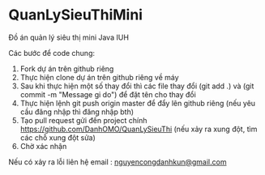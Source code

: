 # QuanLySieuThiMini
Đồ án quản lý siêu thị mini Java IUH

Các bước để code chung:
1. Fork dự án trên github riêng
2. Thực hiện clone dự án trên github riêng về máy
3. Sau khi thực hiện một số thay đổi thì các file thay đổi (git add .) và (git commit -m "Message gi do") để đặt tên cho thay đổi
4. Thực hiện lệnh git push origin master để đẩy lên github riêng (nếu yêu cầu đăng nhập thì đăng nhập bth)
5. Tạo pull request gửi đến project chính https://github.com/DanhOMO/QuanLySieuThi (nếu xảy ra xung đột, tìm các chỗ xung đột sửa)
6. Chờ xác nhận  

Nếu có xảy ra lỗi liên hệ email : nguyencongdanhkun@gmail.com

